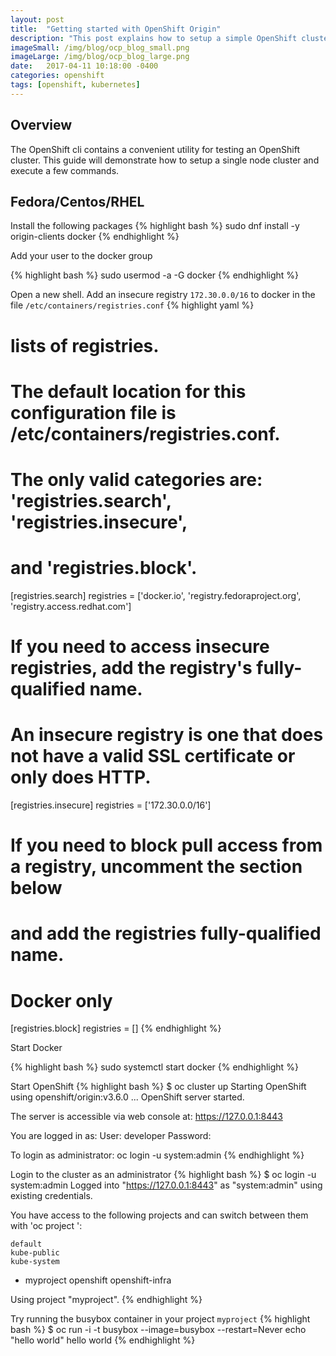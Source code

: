 ```yaml
---
layout: post
title:  "Getting started with OpenShift Origin"
description: "This post explains how to setup a simple OpenShift cluster"
imageSmall: /img/blog/ocp_blog_small.png
imageLarge: /img/blog/ocp_blog_large.png
date:   2017-04-11 10:18:00 -0400
categories: openshift
tags: [openshift, kubernetes]
---
```


## Overview
The OpenShift cli contains a convenient utility for testing an OpenShift cluster.  This guide will demonstrate how to
setup a single node cluster and execute a few commands.

## Fedora/Centos/RHEL
Install the following packages
{% highlight bash %}
sudo dnf install -y origin-clients docker
{% endhighlight %}

Add your user to the docker group

{% highlight bash %}
sudo usermod -a -G docker <user name>
{% endhighlight %}

Open a new shell.  Add an insecure registry ```172.30.0.0/16``` to docker in the file ```/etc/containers/registries.conf```
{% highlight yaml %}
# lists of registries.

# The default location for this configuration file is /etc/containers/registries.conf.

# The only valid categories are: 'registries.search', 'registries.insecure',
# and 'registries.block'.

[registries.search]
registries = ['docker.io', 'registry.fedoraproject.org', 'registry.access.redhat.com']

# If you need to access insecure registries, add the registry's fully-qualified name.
# An insecure registry is one that does not have a valid SSL certificate or only does HTTP.
[registries.insecure]
registries = ['172.30.0.0/16']


# If you need to block pull access from a registry, uncomment the section below
# and add the registries fully-qualified name.
#
# Docker only
[registries.block]
registries = []
{% endhighlight %}

Start Docker

{% highlight bash %}
sudo systemctl start docker
{% endhighlight %}

Start OpenShift
{% highlight bash %}
$ oc cluster up
Starting OpenShift using openshift/origin:v3.6.0 ...
OpenShift server started.

The server is accessible via web console at:
    https://127.0.0.1:8443

You are logged in as:
    User:     developer
    Password: <any value>

To login as administrator:
    oc login -u system:admin
{% endhighlight %}

Login to the cluster as an administrator
{% highlight bash %}
$ oc login -u system:admin
Logged into "https://127.0.0.1:8443" as "system:admin" using existing credentials.

You have access to the following projects and can switch between them with 'oc project <projectname>':

    default
    kube-public
    kube-system
  * myproject
    openshift
    openshift-infra

Using project "myproject".
{% endhighlight %}

Try running the busybox container in your project ```myproject```
{% highlight bash %}
$ oc run -i -t busybox --image=busybox --restart=Never echo "hello world"
hello world
{% endhighlight %}